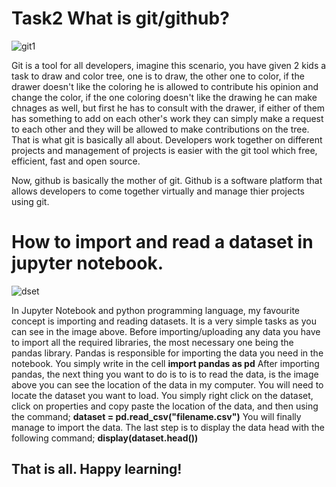# Task2     What is git/github?
![git1](https://user-images.githubusercontent.com/58620711/151963701-211831d1-c49b-4b4b-8d07-0eeb72210463.png)


Git is a tool for all developers, imagine this scenario, you have given 2 kids a task to draw and color tree, one is to draw, the other one to color, if the drawer doesn't like the coloring he is allowed to contribute his opinion and change the color, if the one coloring doesn't like the drawing he can make chnages as well, but first he has to consult with the drawer, if either of them has something to add on each other's work they can simply make a request to each other and they will be allowed to make contributions on the tree. That is what git is basically all about. Developers work together on different projects and management of projects is easier with the git tool which free, efficient, fast and open source.


Now, github is basically the mother of git. Github is a software platform that allows developers to come together virtually and manage thier projects using git.



# How to import and read a dataset in jupyter notebook.

![dset](https://user-images.githubusercontent.com/58620711/151965561-290c0170-a1ac-4b70-85b5-1a29197ecf7b.png)

In Jupyter Notebook and python programming language, my favourite concept is importing and reading datasets. It is a very simple tasks as you can see in the image above. Before importing/uploading any data you have to import all the required libraries, the most necessary one being the pandas library. Pandas is responsible for importing the data you need in the notebook. You simply write in the cell **import pandas as pd** 
After importing pandas, the next thing you want to do is to is to read the data, is the image above you can see the location of the data in my computer. You will need to locate the dataset you want to load. You simply right click on the dataset, click on properties and copy paste the location of the data, and then using the command; 
**dataset = pd.read_csv("filename.csv")** You will finally manage to import the data.
The last step is to display the data head with the following command;  **display(dataset.head())**

## That is all. Happy learning!


